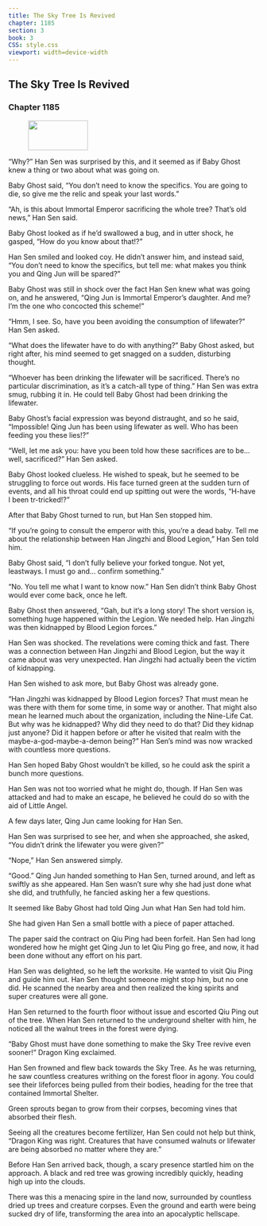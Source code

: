 ```yaml
---
title: The Sky Tree Is Revived
chapter: 1185
section: 3
book: 3
CSS: style.css
viewport: width=device-width
---
```


## The Sky Tree Is Revived

### Chapter 1185

<figure>
	<img src="../Images/gem.gif" alt="" id="gem" width="120" height="60" />
</figure>

“Why?” Han Sen was surprised by this, and it seemed as if Baby Ghost knew a thing or two about what was going on.

Baby Ghost said, “You don’t need to know the specifics. You are going to die, so give me the relic and speak your last words.”

“Ah, is this about Immortal Emperor sacrificing the whole tree? That’s old news,” Han Sen said.

Baby Ghost looked as if he’d swallowed a bug, and in utter shock, he gasped, “How do you know about that!?”

Han Sen smiled and looked coy. He didn’t answer him, and instead said, “You don’t need to know the specifics, but tell me: what makes you think you and Qing Jun will be spared?”

Baby Ghost was still in shock over the fact Han Sen knew what was going on, and he answered, “Qing Jun is Immortal Emperor’s daughter. And me? I’m the one who concocted this scheme!”

“Hmm, I see. So, have you been avoiding the consumption of lifewater?” Han Sen asked.

“What does the lifewater have to do with anything?” Baby Ghost asked, but right after, his mind seemed to get snagged on a sudden, disturbing thought.

“Whoever has been drinking the lifewater will be sacrificed. There’s no particular discrimination, as it’s a catch-all type of thing.” Han Sen was extra smug, rubbing it in. He could tell Baby Ghost had been drinking the lifewater.

Baby Ghost’s facial expression was beyond distraught, and so he said, “Impossible! Qing Jun has been using lifewater as well. Who has been feeding you these lies!?”

“Well, let me ask you: have you been told how these sacrifices are to be… well, sacrificed?” Han Sen asked.

Baby Ghost looked clueless. He wished to speak, but he seemed to be struggling to force out words. His face turned green at the sudden turn of events, and all his throat could end up spitting out were the words, “H-have I been tr-tricked!?”

After that Baby Ghost turned to run, but Han Sen stopped him.

“If you’re going to consult the emperor with this, you’re a dead baby. Tell me about the relationship between Han Jingzhi and Blood Legion,” Han Sen told him.

Baby Ghost said, “I don’t fully believe your forked tongue. Not yet, leastways. I must go and… confirm something.”

“No. You tell me what I want to know now.” Han Sen didn’t think Baby Ghost would ever come back, once he left.

Baby Ghost then answered, “Gah, but it’s a long story! The short version is, something huge happened within the Legion. We needed help. Han Jingzhi was then kidnapped by Blood Legion forces.”

Han Sen was shocked. The revelations were coming thick and fast. There was a connection between Han Jingzhi and Blood Legion, but the way it came about was very unexpected. Han Jingzhi had actually been the victim of kidnapping.

Han Sen wished to ask more, but Baby Ghost was already gone.

“Han Jingzhi was kidnapped by Blood Legion forces? That must mean he was there with them for some time, in some way or another. That might also mean he learned much about the organization, including the Nine-Life Cat. But why was he kidnapped? Why did they need to do that? Did they kidnap just anyone? Did it happen before or after he visited that realm with the maybe-a-god-maybe-a-demon being?” Han Sen’s mind was now wracked with countless more questions.

Han Sen hoped Baby Ghost wouldn’t be killed, so he could ask the spirit a bunch more questions.

Han Sen was not too worried what he might do, though. If Han Sen was attacked and had to make an escape, he believed he could do so with the aid of Little Angel.

A few days later, Qing Jun came looking for Han Sen.

Han Sen was surprised to see her, and when she approached, she asked, “You didn’t drink the lifewater you were given?”

“Nope,” Han Sen answered simply.

“Good.” Qing Jun handed something to Han Sen, turned around, and left as swiftly as she appeared. Han Sen wasn’t sure why she had just done what she did, and truthfully, he fancied asking her a few questions.

It seemed like Baby Ghost had told Qing Jun what Han Sen had told him.

She had given Han Sen a small bottle with a piece of paper attached.

The paper said the contract on Qiu Ping had been forfeit. Han Sen had long wondered how he might get Qing Jun to let Qiu Ping go free, and now, it had been done without any effort on his part.

Han Sen was delighted, so he left the worksite. He wanted to visit Qiu Ping and guide him out. Han Sen thought someone might stop him, but no one did. He scanned the nearby area and then realized the king spirits and super creatures were all gone.

Han Sen returned to the fourth floor without issue and escorted Qiu Ping out of the tree. When Han Sen returned to the underground shelter with him, he noticed all the walnut trees in the forest were dying.

“Baby Ghost must have done something to make the Sky Tree revive even sooner!” Dragon King exclaimed.

Han Sen frowned and flew back towards the Sky Tree. As he was returning, he saw countless creatures writhing on the forest floor in agony. You could see their lifeforces being pulled from their bodies, heading for the tree that contained Immortal Shelter.

Green sprouts began to grow from their corpses, becoming vines that absorbed their flesh.

Seeing all the creatures become fertilizer, Han Sen could not help but think, “Dragon King was right. Creatures that have consumed walnuts or lifewater are being absorbed no matter where they are.”

Before Han Sen arrived back, though, a scary presence startled him on the approach. A black and red tree was growing incredibly quickly, heading high up into the clouds.

There was this a menacing spire in the land now, surrounded by countless dried up trees and creature corpses. Even the ground and earth were being sucked dry of life, transforming the area into an apocalyptic hellscape.
